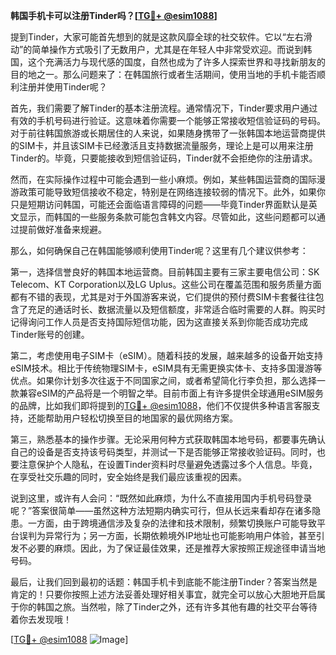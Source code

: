 **韩国手机卡可以注册Tinder吗？[[TG💪+ @esim1088](https://t.me/s/esim1088)]**

提到Tinder，大家可能首先想到的就是这款风靡全球的社交软件。它以“左右滑动”的简单操作方式吸引了无数用户，尤其是在年轻人中非常受欢迎。而说到韩国，这个充满活力与现代感的国度，自然也成为了许多人探索世界和寻找新朋友的目的地之一。那么问题来了：在韩国旅行或者生活期间，使用当地的手机卡能否顺利注册并使用Tinder呢？

首先，我们需要了解Tinder的基本注册流程。通常情况下，Tinder要求用户通过有效的手机号码进行验证。这意味着你需要一个能够正常接收短信验证码的号码。对于前往韩国旅游或长期居住的人来说，如果随身携带了一张韩国本地运营商提供的SIM卡，并且该SIM卡已经激活且支持数据流量服务，理论上是可以用来注册Tinder的。毕竟，只要能接收到短信验证码，Tinder就不会拒绝你的注册请求。

然而，在实际操作过程中可能会遇到一些小麻烦。例如，某些韩国运营商的国际漫游政策可能导致短信接收不稳定，特别是在网络连接较弱的情况下。此外，如果你只是短期访问韩国，可能还会面临语言障碍的问题——毕竟Tinder界面默认是英文显示，而韩国的一些服务条款可能包含韩文内容。尽管如此，这些问题都可以通过提前做好准备来规避。

那么，如何确保自己在韩国能够顺利使用Tinder呢？这里有几个建议供参考：

第一，选择信誉良好的韩国本地运营商。目前韩国主要有三家主要电信公司：SK Telecom、KT Corporation以及LG Uplus。这些公司在覆盖范围和服务质量方面都有不错的表现，尤其是对于外国游客来说，它们提供的预付费SIM卡套餐往往包含了充足的通话时长、数据流量以及短信额度，非常适合临时需要的人群。购买时记得询问工作人员是否支持国际短信功能，因为这直接关系到你能否成功完成Tinder账号的创建。

第二，考虑使用电子SIM卡（eSIM）。随着科技的发展，越来越多的设备开始支持eSIM技术。相比于传统物理SIM卡，eSIM具有无需更换实体卡、支持多国漫游等优点。如果你计划多次往返于不同国家之间，或者希望简化行李负担，那么选择一款兼容eSIM的产品将是一个明智之举。目前市面上有许多提供全球通用eSIM服务的品牌，比如我们即将提到的[TG💪+ @esim1088](https://t.me/s/esim1088)，他们不仅提供多种语言客服支持，还能帮助用户轻松切换至目的地国家的最优网络方案。

第三，熟悉基本的操作步骤。无论采用何种方式获取韩国本地号码，都要事先确认自己的设备是否支持该号码类型，并测试一下是否能够正常接收验证码。同时，也要注意保护个人隐私，在设置Tinder资料时尽量避免透露过多个人信息。毕竟，在享受社交乐趣的同时，安全始终是我们最应该重视的因素。

说到这里，或许有人会问：“既然如此麻烦，为什么不直接用国内手机号码登录呢？”答案很简单——虽然这种方法短期内确实可行，但从长远来看却存在诸多隐患。一方面，由于跨境通信涉及复杂的法律和技术限制，频繁切换账户可能导致平台误判为异常行为；另一方面，长期依赖境外IP地址也可能影响用户体验，甚至引发不必要的麻烦。因此，为了保证最佳效果，还是推荐大家按照正规途径申请当地号码。

最后，让我们回到最初的话题：韩国手机卡到底能不能注册Tinder？答案当然是肯定的！只要你按照上述方法妥善处理好相关事宜，就完全可以放心大胆地开启属于你的韩国之旅。当然啦，除了Tinder之外，还有许多其他有趣的社交平台等待着你去发现哦！

[[TG💪+ @esim1088](https://t.me/s/esim1088) ![Image](https://i.postimg.cc/4NQfJmqS/Snipaste-2025-05-13-00-14-12.png)]
